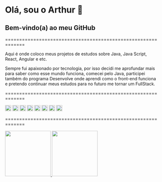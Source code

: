 # Olá, sou o Arthur :call_me_hand:

## Bem-vindo(a) ao meu GitHub 

=============================================================

Aqui é onde coloco meus projetos de estudos sobre Java, Java Script, React, Angular e etc.

Sempre fui apaixonado por tecnologia, por isso decidi me aprofundar mais para saber como esse mundo funciona, comecei pelo Java, participei também do programa Desenvolve onde aprendi como o front-end funciona e pretendo continuar meus estudos para no futuro me tornar um FullStack.

=============================================================

<code><img height="20" src="https://img.shields.io/badge/Java-ED8B00?style=for-the-badge&logo=java&logoColor=white"></code>
<code><img height="20" src="https://img.shields.io/badge/Spring-6DB33F?style=for-the-badge&logo=spring&logoColor=white"></code>
<code><img height="20" src="https://img.shields.io/badge/MySQL-00000F?style=for-the-badge&logo=mysql&logoColor=white"></code>
<code><img height="20" src="https://img.shields.io/badge/Postman-FF6C37?style=for-the-badge&logo=Postman&logoColor=white"></code>
<code><img height="20" src="https://img.shields.io/badge/Git-F05032?style=for-the-badge&logo=git&logoColor=white"></code>
<code><img height="20" src="https://img.shields.io/badge/JavaScript-323330?style=for-the-badge&logo=javascript&logoColor=F7DF1E"></code>
<code><img height="20" src="https://img.shields.io/badge/HTML-239120?style=for-the-badge&logo=html5&logoColor=white"></code>
<code><img height="20" src="https://img.shields.io/badge/CSS-239120?&style=for-the-badge&logo=css3&logoColor=white"></code>

=============================================================

<div>
  <a href="https://github.com/arthurs159">
  <img height="150em" src="https://github-readme-stats.vercel.app/api?username=arthurs159&show_icons=true&theme=default&include_all_commits=true&count_private=true"/>
  <img height="150em" src="https://github-readme-stats.vercel.app/api/top-langs/?username=arthurs159&layout=compact&langs_count=7&theme=default"/>
</div>
